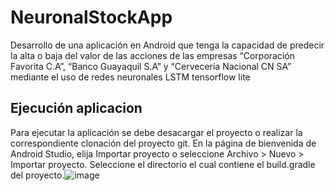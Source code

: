 # NeuronalStockApp
Desarrollo de una aplicación en Android que tenga la capacidad de predecir la alta o baja del valor de las acciones de las empresas “Corporación Favorita C.A”, “Banco Guayaquil S.A” y “Cervecería Nacional CN SA” mediante el uso de redes neuronales LSTM tensorflow lite
## Ejecución aplicacion
Para ejecutar la aplicación se debe desacargar el proyecto o realizar la correspondiente clonación del proyecto git. En la página de bienvenida de Android Studio, elija Importar proyecto o seleccione Archivo > Nuevo > Importar proyecto. Seleccione el directorio el cual contiene el  build.gradle del proyecto.![image](https://user-images.githubusercontent.com/69822592/208614363-f3168869-1f34-4d12-b7aa-3299d1ddf4e8.png)
